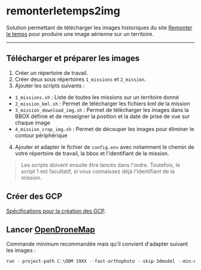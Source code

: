 # remonterletemps2img

Solution permettant de télécharger les images historiques du site [Remonter le temps](https://remonterletemps.ign.fr/) pour produire une image aérienne sur un territoire.

___

## Télécharger et préparer les images

1. Créer un répertoire de travail.
2. Créer deux sous répertoires `1_missions` et `2_mission`.
3. Ajouter les scripts suivants : 

- `1_missions.sh` : Liste de toutes les missions sur un territoire donné
- `2_mission_kml.sh` : Permet de télécharger les fichiers kml de la mission
- `3_mission_download_img.sh` : Permet de télécharger les images dans la BBOX définie et de renseigner  la position et la date de prise de vue sur chaque image
- `4_mission_crop_img.sh` : Permet de découper les images pour éliminer le contour périphérique

4. Ajouter et adapter le fichier de `config.env` avec notamment le chemin de votre répertoire de travail, la bbox et l'identifiant de la mission. 

> Les scripts doivent ensuite être lancés dans l'ordre. Toutefois, le script 1 est facultatif, si vous connaissez déjà l'identifiant de la mission.

## Créer des GCP

[Spécifications pour la création des GCP](https://docs.opendronemap.org/gcp/).

## Lancer [OpenDroneMap](https://opendronemap.org)

Commande minimum recommandée mais qu'il convient d'adapter suivant les images :

```powershell
run --project-path C:\ODM 19XX --fast-orthophoto --skip-3dmodel --min-num-features 30000 --feature-quality high --orthophoto-resolution 50 --skip-report --gcp "C:\ODM\19XX\images\gcp_list.txt"
```
